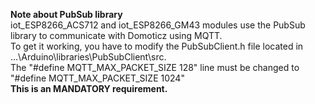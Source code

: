 **Note about PubSub library**  
iot_ESP8266_ACS712 and iot_ESP8266_GM43 modules use the PubSub library to communicate with Domoticz using MQTT.  
To get it working, you have to modify the PubSubClient.h file located in ...\Arduino\libraries\PubSubClient\src.  
The "#define MQTT_MAX_PACKET_SIZE 128" line must be changed to "#define MQTT_MAX_PACKET_SIZE 1024"  
**This is an MANDATORY requirement.**
